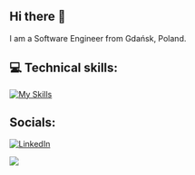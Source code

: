 ## Hi there 👋
I am a Software Engineer from Gdańsk, Poland.
## :computer: Technical skills:
[![My Skills](https://skillicons.dev/icons?i=java,spring,angular,docker,kafka,postgres,cs)]()

## Socials:
[![LinkedIn](https://img.shields.io/badge/LinkedIn-%230077B5.svg?logo=linkedin&logoColor=white)](https://www.linkedin.com/in/milosz-chrzaszcz/)

![](https://komarev.com/ghpvc/?username=milchr&color=lightgrey)

<!--
**milchr/milchr** is a ✨ _special_ ✨ repository because its `README.md` (this file) appears on your GitHub profile.

Here are some ideas to get you started:

- 🔭 I’m currently working on ...
- 🌱 I’m currently learning ...
- 👯 I’m looking to collaborate on ...
- 🤔 I’m looking for help with ...
- 💬 Ask me about ...
- 📫 How to reach me: ...
- 😄 Pronouns: ...
- ⚡ Fun fact: ...
-->
